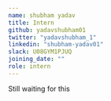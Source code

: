 ```yaml
---
name: shubham yadav
title: Intern
github: yadavshubham01
twitter: "yadavshubham_1"
linkedin: "shubham-yadav01"
slack: U08GYM1PJUQ
joining_date: ""
role: intern
---
```


Still waiting for this
